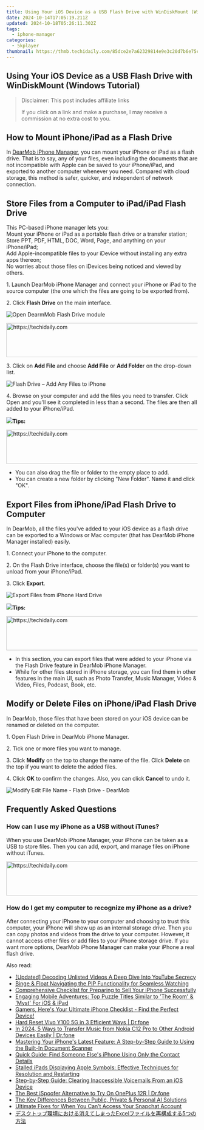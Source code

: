 ```yaml
---
title: Using Your iOS Device as a USB Flash Drive with WinDiskMount (Windows Tutorial)
date: 2024-10-14T17:05:19.211Z
updated: 2024-10-18T05:26:11.302Z
tags:
  - iphone-manager
categories:
  - 5kplayer
thumbnail: https://thmb.techidaily.com/85dce2e7a62329814e9e3c20d7b6e75c4ef84f34c3e72508a64214321a25f133.jpg
---
```


## Using Your iOS Device as a USB Flash Drive with WinDiskMount (Windows Tutorial)

>  Disclaimer: This post includes affiliate links
>
>  If you click on a link and make a purchase, I may receive a commission at no extra cost to you.
>

## How to Mount iPhone/iPad as a Flash Drive

In [DearMob iPhone Manager](https://tools.techidaily.com/5kplayer/iphone-manager/), you can mount your iPhone or iPad as a flash drive. That is to say, any of your files, even including the documents that are not incompatible with Apple can be saved to your iPhone/iPad, and exported to another computer whenever you need. Compared with cloud storage, this method is safer, quicker, and independent of network connection.

## Store Files from a Computer to iPad/iPad Flash Drive

This PC-based iPhone manager lets you:  
 Mount your iPhone or iPad as a portable flash drive or a transfer station;  
 Store PPT, PDF, HTML, DOC, Word, Page, and anything on your iPhone/iPad;  
 Add Apple-incompatible files to your iDevice without installing any extra apps thereon;  
 No worries about those files on iDevices being noticed and viewed by others.

1\. Launch DearMob iPhone Manager and connect your iPhone or iPad to the source computer (the one which the files are going to be exported from).

2\. Click **Flash Drive** on the main interface.

![Open DearmMob Flash Drive module](https://www.5kplayer.com/user-guide/images/userguide-how/flash-drive-dearmob.jpg) 

<!-- affiliate ads begin -->
<a href="https://appsumo.8odi.net/c/5597632/2043661/7443" target="_top" id="2043661">
  <img src="//a.impactradius-go.com/display-ad/7443-2043661" border="0" alt="https://techidaily.com" width="728" height="90"/>
</a>
<img height="0" width="0" src="https://appsumo.8odi.net/i/5597632/2043661/7443" style="position:absolute;visibility:hidden;" border="0" />
<!-- affiliate ads end -->

3\. Click on **Add File** and choose **Add File** or **Add Folde**r on the drop-down list.

![Flash Drive – Add Any Files to iPhone](https://www.5kplayer.com/user-guide/images/userguide-how/guide-flash-drive-add-files.jpg) 

4\. Browse on your computer and add the files you need to transfer. Click Open and you'll see it completed in less than a second. The files are then all added to your iPhone/iPad.

![](https://www.5kplayer.com/user-guide/images/userguide-how/tips-icon.png)**Tips:**

<!-- affiliate ads begin -->
<a href="https://appsumo.8odi.net/c/5597632/2100537/7443" target="_top" id="2100537">
  <img src="//a.impactradius-go.com/display-ad/7443-2100537" border="0" alt="https://techidaily.com" width="728" height="90"/>
</a>
<img height="0" width="0" src="https://appsumo.8odi.net/i/5597632/2100537/7443" style="position:absolute;visibility:hidden;" border="0" />
<!-- affiliate ads end -->

* You can also drag the file or folder to the empty place to add.
* You can create a new folder by clicking "New Folder". Name it and click "OK".

## Export Files from iPhone/iPad Flash Drive to Computer

In DearMob, all the files you've added to your iOS device as a flash drive can be exported to a Windows or Mac computer (that has DearMob iPhone Manager installed) easily.

1\. Connect your iPhone to the computer.

2\. On the Flash Drive interface, choose the file(s) or folder(s) you want to unload from your iPhone/iPad.

3\. Click **Export**.

![Export Files from iPhone Hard Drive](https://www.5kplayer.com/user-guide/images/userguide-how/flash-drive-export-files.jpg) 

![](https://www.5kplayer.com/user-guide/images/userguide-how/tips-icon.png)**Tips:**

<!-- affiliate ads begin -->
<a href="https://ephamedtechinc.pxf.io/c/5597632/2136617/26400" target="_top" id="2136617">
  <img src="//a.impactradius-go.com/display-ad/26400-2136617" border="0" alt="https://techidaily.com" width="728" height="90"/>
</a>
<img height="0" width="0" src="https://ephamedtechinc.pxf.io/i/5597632/2136617/26400" style="position:absolute;visibility:hidden;" border="0" />
<!-- affiliate ads end -->

* In this section, you can export files that were added to your iPhone via the Flash Drive feature in DearMob iPhone Manager.
* While for other files stored in iPhone storage, you can find them in other features in the main UI, such as Photo Transfer, Music Manager, Video & Video, Files, Podcast, Book, etc.

## Modify or Delete Files on iPhone/iPad Flash Drive

In DearMob, those files that have been stored on your iOS device can be renamed or deleted on the computer.

1\. Open Flash Drive in DearMob iPhone Manager.

2\. Tick one or more files you want to manage.

3\. Click **Modify** on the top to change the name of the file. Click **Delete** on the top if you want to delete the added files.

4\. Click **OK** to confirm the changes. Also, you can click **Cancel** to undo it.

![Modify Edit File Name - Flash Drive - DearMob](https://www.5kplayer.com/user-guide/images/userguide-how/flash-drive-modify-file-name.jpg) 

## Frequently Asked Questions

### How can I use my iPhone as a USB without iTunes?

When you use DearMob iPhone Manager, your iPhone can be taken as a USB to store files. Then you can add, export, and manage files on iPhone without iTunes.

<!-- affiliate ads begin -->
<a href="https://aligracehair.sjv.io/c/5597632/1880931/19272" target="_top" id="1880931">
  <img src="//a.impactradius-go.com/display-ad/19272-1880931" border="0" alt="https://techidaily.com" width="728" height="90"/>
</a>
<img height="0" width="0" src="https://aligracehair.sjv.io/i/5597632/1880931/19272" style="position:absolute;visibility:hidden;" border="0" />
<!-- affiliate ads end -->

### How do I get my computer to recognize my iPhone as a drive?

After connecting your iPhone to your computer and choosing to trust this computer, your iPhone will show up as an internal storage drive. Then you can copy photos and videos from the drive to your computer. However, it cannot access other files or add files to your iPhone storage drive. If you want more options, DearMob iPhone Manager can make your iPhone a real flash drive.

<ins class="adsbygoogle"
     style="display:block"
     data-ad-format="autorelaxed"
     data-ad-client="ca-pub-7571918770474297"
     data-ad-slot="1223367746"></ins>

<ins class="adsbygoogle"
     style="display:block"
     data-ad-client="ca-pub-7571918770474297"
     data-ad-slot="8358498916"
     data-ad-format="auto"
     data-full-width-responsive="true"></ins>

<span class="atpl-alsoreadstyle">Also read:</span>
<div><ul>
<li><a href="https://youtube-video-recordings.techidaily.com/updated-decoding-unlisted-videos-a-deep-dive-into-youtube-secrecy/"><u>[Updated] Decoding Unlisted Videos A Deep Dive Into YouTube Secrecy</u></a></li>
<li><a href="https://extra-hints.techidaily.com/binge-and-float-navigating-the-pip-functionality-for-seamless-watching/"><u>Binge & Float Navigating the PIP Functionality for Seamless Watching</u></a></li>
<li><a href="https://os-tips.techidaily.com/comprehensive-checklist-for-preparing-to-sell-your-iphone-successfully/"><u>Comprehensive Checklist for Preparing to Sell Your iPhone Successfully</u></a></li>
<li><a href="https://tech-recovery.techidaily.com/engaging-mobile-adventures-top-puzzle-titles-similar-to-the-room-and-myst-for-ios-and-ipad/"><u>Engaging Mobile Adventures: Top Puzzle Titles Similar to 'The Room' & 'Myst' For iOS & iPad</u></a></li>
<li><a href="https://buynow-reviews.techidaily.com/gamers-heres-your-ultimate-iphone-checklist-find-the-perfect-device/"><u>Gamers, Here's Your Ultimate iPhone Checklist - Find the Perfect Device!</u></a></li>
<li><a href="https://techidaily.com/hard-reset-vivo-y100-5g-in-3-efficient-ways-drfone-by-drfone-reset-android-reset-android/"><u>Hard Reset Vivo Y100 5G in 3 Efficient Ways | Dr.fone</u></a></li>
<li><a href="https://android-transfer.techidaily.com/in-2024-5-ways-to-transfer-music-from-nokia-c12-pro-to-other-android-devices-easily-drfone-by-drfone-transfer-from-android-transfer-from-android/"><u>In 2024, 5 Ways to Transfer Music from Nokia C12 Pro to Other Android Devices Easily | Dr.fone</u></a></li>
<li><a href="https://os-tips.techidaily.com/mastering-your-iphones-latest-feature-a-step-by-step-guide-to-using-the-built-in-document-scanner/"><u>Mastering Your iPhone's Latest Feature: A Step-by-Step Guide to Using the Built-In Document Scanner</u></a></li>
<li><a href="https://os-tips.techidaily.com/quick-guide-find-someone-elses-iphone-using-only-the-contact-details/"><u>Quick Guide: Find Someone Else's iPhone Using Only the Contact Details</u></a></li>
<li><a href="https://os-tips.techidaily.com/stalled-ipads-displaying-apple-symbols-effective-techniques-for-resolution-and-restarting/"><u>Stalled iPads Displaying Apple Symbols: Effective Techniques for Resolution and Restarting</u></a></li>
<li><a href="https://os-tips.techidaily.com/step-by-step-guide-clearing-inaccessible-voicemails-from-an-ios-device/"><u>Step-by-Step Guide: Clearing Inaccessible Voicemails From an iOS Device</u></a></li>
<li><a href="https://android-pokemon-go.techidaily.com/the-best-ispoofer-alternative-to-try-on-oneplus-12r-drfone-by-drfone-virtual-android/"><u>The Best iSpoofer Alternative to Try On OnePlus 12R | Dr.fone</u></a></li>
<li><a href="https://tech-revival.techidaily.com/the-key-differences-between-public-private-and-personal-ai-solutions/"><u>The Key Differences Between Public, Private & Personal AI Solutions</u></a></li>
<li><a href="https://os-tips.techidaily.com/ultimate-fixes-for-when-you-cant-access-your-snapchat-account/"><u>Ultimate Fixes for When You Can’t Access Your Snapchat Account</u></a></li>
<li><a href="https://win-brilliant.techidaily.com/1728497296414-excel5/"><u>デスクトップ環境における消えてしまったExcelファイルを再構成する5つの方法</u></a></li>
</ul></div>

